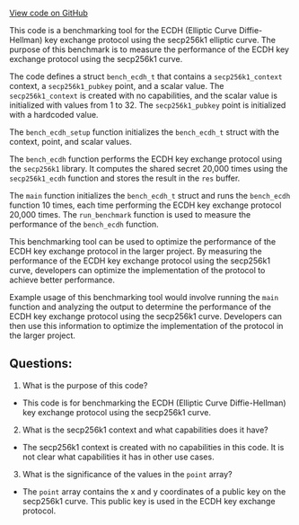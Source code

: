 [View code on GitHub](https://github.com/cosmos/cosmos-sdk.git/crypto/keys/secp256k1/internal/secp256k1/libsecp256k1/src/bench_ecdh.c)

This code is a benchmarking tool for the ECDH (Elliptic Curve Diffie-Hellman) key exchange protocol using the secp256k1 elliptic curve. The purpose of this benchmark is to measure the performance of the ECDH key exchange protocol using the secp256k1 curve. 

The code defines a struct `bench_ecdh_t` that contains a `secp256k1_context` context, a `secp256k1_pubkey` point, and a scalar value. The `secp256k1_context` is created with no capabilities, and the scalar value is initialized with values from 1 to 32. The `secp256k1_pubkey` point is initialized with a hardcoded value. 

The `bench_ecdh_setup` function initializes the `bench_ecdh_t` struct with the context, point, and scalar values. 

The `bench_ecdh` function performs the ECDH key exchange protocol using the `secp256k1` library. It computes the shared secret 20,000 times using the `secp256k1_ecdh` function and stores the result in the `res` buffer. 

The `main` function initializes the `bench_ecdh_t` struct and runs the `bench_ecdh` function 10 times, each time performing the ECDH key exchange protocol 20,000 times. The `run_benchmark` function is used to measure the performance of the `bench_ecdh` function. 

This benchmarking tool can be used to optimize the performance of the ECDH key exchange protocol in the larger project. By measuring the performance of the ECDH key exchange protocol using the secp256k1 curve, developers can optimize the implementation of the protocol to achieve better performance. 

Example usage of this benchmarking tool would involve running the `main` function and analyzing the output to determine the performance of the ECDH key exchange protocol using the secp256k1 curve. Developers can then use this information to optimize the implementation of the protocol in the larger project.
## Questions: 
 1. What is the purpose of this code?
- This code is for benchmarking the ECDH (Elliptic Curve Diffie-Hellman) key exchange protocol using the secp256k1 curve.

2. What is the secp256k1 context and what capabilities does it have?
- The secp256k1 context is created with no capabilities in this code. It is not clear what capabilities it has in other use cases.

3. What is the significance of the values in the `point` array?
- The `point` array contains the x and y coordinates of a public key on the secp256k1 curve. This public key is used in the ECDH key exchange protocol.